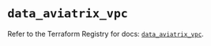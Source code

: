 # `data_aviatrix_vpc`

Refer to the Terraform Registry for docs: [`data_aviatrix_vpc`](https://registry.terraform.io/providers/aviatrixsystems/aviatrix/8.1.10/docs/data-sources/vpc).
